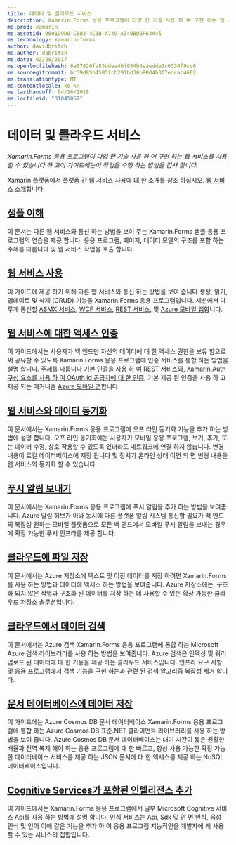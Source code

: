 ```yaml
---
title: 데이터 및 클라우드 서비스
description: Xamarin.Forms 응용 프로그램이 다양 한 기술 사용 하 여 구현 하는 웹 서비스를 사용할 수 있습니다 하 고이 가이드에는이 작업을 수행 하는 방법을 검사 합니다.
ms.prod: xamarin
ms.assetid: 0601D9D0-C8D2-4C3B-A749-A340BDBF64A4ß
ms.technology: xamarin-forms
author: davidbritch
ms.author: dabritch
ms.date: 02/28/2017
ms.openlocfilehash: 6e67820fa83ddea46f934b4eaedde2c6334f9cc6
ms.sourcegitcommit: bc39d85b4585fcb291bd30b8004b3f7edcac4602
ms.translationtype: MT
ms.contentlocale: ko-KR
ms.lasthandoff: 04/16/2018
ms.locfileid: "31045057"
---
```

# <a name="data--cloud-services"></a>데이터 및 클라우드 서비스

_Xamarin.Forms 응용 프로그램이 다양 한 기술 사용 하 여 구현 하는 웹 서비스를 사용할 수 있습니다 하 고이 가이드에는이 작업을 수행 하는 방법을 검사 합니다._

Xamarin 플랫폼에서 플랫폼 간 웹 서비스 사용에 대 한 소개를 참조 하십시오. [웹 서비스 소개](~/cross-platform/data-cloud/web-services/index.md)합니다.

## <a name="understanding-the-samplexamarin-formsdata-cloudwalkthroughmd"></a>[샘플 이해](~/xamarin-forms/data-cloud/walkthrough.md)

이 문서는 다른 웹 서비스와 통신 하는 방법을 보여 주는 Xamarin.Forms 샘플 응용 프로그램의 연습을 제공 합니다. 응용 프로그램, 페이지, 데이터 모델의 구조를 포함 하는 주제를 다룹니다 및 웹 서비스 작업을 호출 합니다.

## <a name="consuming-web-servicesxamarin-formsdata-cloudconsumingindexmd"></a>[웹 서비스 사용](~/xamarin-forms/data-cloud/consuming/index.md)

이 가이드에 제공 하기 위해 다른 웹 서비스와 통신 하는 방법을 보여 줍니다 생성, 읽기, 업데이트 및 삭제 (CRUD) 기능을 Xamarin.Forms 응용 프로그램입니다. 세션에서 다루게 통신할 [ASMX 서비스](consuming/asmx.md), [WCF 서비스](consuming/wcf.md), [REST 서비스](consuming/rest.md), 및 [Azure 모바일 앱](consuming/azure.md)합니다.

## <a name="authenticating-access-to-web-servicesxamarin-formsdata-cloudauthenticationindexmd"></a>[웹 서비스에 대한 액세스 인증](~/xamarin-forms/data-cloud/authentication/index.md)

이 가이드에서는 사용자가 백 엔드만 자신의 데이터에 대 한 액세스 권한을 보유 함으로써 공유할 수 있도록 Xamarin.Forms 응용 프로그램에 인증 서비스를 통합 하는 방법을 설명 합니다. 주제를 다룹니다 [기본 인증을 사용 하 여 REST 서비스와](authentication/rest.md), [Xamarin.Auth 구성 요소를 사용 하 여 OAuth id 공급자에 대 한 인증](authentication/oauth.md), 기본 제공 된 인증을 사용 하 고 제공 되는 메커니즘 [Azure 모바일 앱](authentication/azure.md)합니다.

## <a name="synchronizing-data-with-web-servicessyncindexmd"></a>[웹 서비스와 데이터 동기화](sync/index.md)

이 문서에서는 Xamarin.Forms 응용 프로그램에 오프 라인 동기화 기능을 추가 하는 방법에 설명 합니다. 오프 라인 동기화에는 사용자가 모바일 응용 프로그램, 보기, 추가, 또는 데이터 수정, 상호 작용할 수 있도록 있더라도 네트워크에 연결 하지 않습니다. 변경 내용이 로컬 데이터베이스에 저장 됩니다 및 장치가 온라인 상태 이면 되 면 변경 내용을 웹 서비스와 동기화 할 수 있습니다.

## <a name="sending-push-notificationspush-notificationsindexmd"></a>[푸시 알림 보내기](push-notifications/index.md)

이 문서에서는 Xamarin.Forms 응용 프로그램에 푸시 알림을 추가 하는 방법을 보여줍니다. Azure 알림 허브가 이와 동시에 다른 플랫폼 알림 시스템 통신할 필요가 백 엔드의 복잡성 원하는 모바일 플랫폼으로 모든 백 엔드에서 모바일 푸시 알림을 보내는 경우에 확장 가능한 푸시 인프라를 제공 합니다.

## <a name="storing-files-in-the-cloudstorageindexmd"></a>[클라우드에 파일 저장](storage/index.md)

이 문서에서는 Azure 저장소에 텍스트 및 이진 데이터를 저장 하려면 Xamarin.Forms를 사용 하는 방법과 데이터에 액세스 하는 방법을 보여줍니다. Azure 저장소에는, 구조화 되지 않은 작업과 구조화 된 데이터를 저장 하는 데 사용할 수 있는 확장 가능한 클라우드 저장소 솔루션입니다.

## <a name="searching-data-in-the-cloudsearchindexmd"></a>[클라우드에서 데이터 검색](search/index.md)

이 문서에서는 Azure 검색 Xamarin.Forms 응용 프로그램에 통합 하는 Microsoft Azure 검색 라이브러리를 사용 하는 방법을 보여줍니다. Azure 검색은 인덱싱 및 쿼리 업로드 된 데이터에 대 한 기능을 제공 하는 클라우드 서비스입니다. 인프라 요구 사항 및 응용 프로그램에서 검색 기능을 구현 하는과 관련 된 검색 알고리즘 복잡성 제거 합니다.

## <a name="storing-data-in-a-document-databasecosmosdbindexmd"></a>[문서 데이터베이스에 데이터 저장](cosmosdb/index.md)

이 가이드에는 Azure Cosmos DB 문서 데이터베이스 Xamarin.Forms 응용 프로그램에 통합 하는 Azure Cosmos DB 표준.NET 클라이언트 라이브러리를 사용 하는 방법을 보여 줍니다. Azure Cosmos DB 문서 데이터베이스는 대기 시간이 짧은 원활한 배율과 전역 복제 해야 하는 응용 프로그램에 대 한 빠르고, 항상 사용 가능한 확장 가능한 데이터베이스 서비스를 제공 하는 JSON 문서에 대 한 액세스를 제공 하는 NoSQL 데이터베이스입니다.

## <a name="adding-intelligence-with-cognitive-servicescognitive-servicesindexmd"></a>[Cognitive Services가 포함된 인텔리전스 추가](cognitive-services/index.md)

이 가이드에서는 Xamarin.Forms 응용 프로그램에서 일부 Microsoft Cognitive 서비스 Api를 사용 하는 방법에 설명 합니다. 인식 서비스는 Api, Sdk 및 안 면 인식, 음성 인식 및 언어 이해 같은 기능을 추가 하 여 응용 프로그램 지능적인을 개발자에 게 사용할 수 있는 서비스의 집합입니다.

